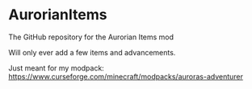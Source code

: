 # AurorianItems
The GitHub repository for the Aurorian Items mod

Will only ever add a few items and advancements.

Just meant for my modpack: https://www.curseforge.com/minecraft/modpacks/auroras-adventurer
